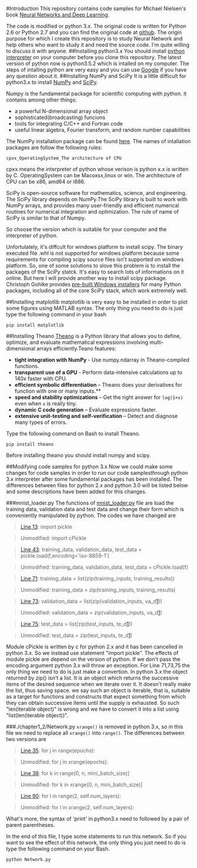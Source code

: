 #Introduction
This repository contains code samples for Michael Nielsen's book [Neural Networks and Deep Learning][1].

The code is modified or python 3.x. The original code is written for Python 2.6 or Python 2.7 and you can find the original code at [github][2]. The origin purpose for which I create this repository is to study Neural Network and help others who want to study it and need the source code. I'm quite willing to discuss it with anyone.
##Installing python3.x
You should install [python interpreter][3] on your computer before you clone this repository. The latest version of python now is python3.5.2 which is intalled on my computer. The steps of intalling python are very easy and you can use [Google][4] if you have any question about it.
##Installing NumPy and SciPy
It is a little difficult for python3.x to install [NumPy][5] and [SciPy][7]. 

Numpy is the fundamental package for scientific computing with python. it contains among other things:
* a powerful N-dimensional array object
* sophisticated(broadcasting) funcions
* tools for integrating C/C++ and Fortran code
* useful linear algebra, Fourier transform, and random number capabilities

The NumPy installation package can be found [here][6]. The names of intallation packages are follow the following rules:

	cpxx_OperatingSystem_The architecture of CPU

cpxx means the interpreter of python whose verison is python x.x is written by C. OperatingSystem can be Macoxsx,linux or win. The architecture of CPU can be x86, amd64 or i686.

SciPy is open-source software for mathematics, science, and engineering. The SciPy library depends on NumPy.The SciPy library is built to work with NumPy arrays, and provides many user-friendly and efficient numerical routines for numerical integration and optimization. The rule of name of SciPy is similar to that of Numpy.

So choose the version which is suitable for your computer and the interpreter of python.

Unfortulately, it's diffcult for windows platform to install scipy. The binary executed file .whl is not supported for windows platform because some requirements for compiling scipy source files isn't supported on windows platform.
So, one of some solutions to slove this problem is to install the packages of the SciPy statck. It's easy to search lots of informations on it online. But here I will provide another way
to install scipy package. Christoph Gohlke provides [pre-built Windows installers][18] for many Python packages, including all of the core SciPy stack, which work extremely well.


##Installing matplotlib
matplotlib is very easy to be installed in order to plot some figures using MATLAB syntax. The only thing you need to do is just type the following command in your bash

	pip install matplotlib

##Installing Theano
[Theano][17] is a Python library that allows you to define, optimize, and evaluate mathematical expressions involving multi-dimensional arrays efficiently.Teano features:

* **tight integration with NumPy** - Use numpy.ndarray in Theano-compiled functions.
* **transparent use of a GPU** - Perform data-intensive calculations up to 140x faster with CPU.
* **efficient symbolic differentiation** – Theano does your derivatives for function with one or many inputs.**
* **speed and stability optimizations** – Get the right answer for `log(1+x)` even when `x` is really tiny.
* **dynamic C code generation** – Evaluate expressions faster.
* **extensive unit-testing and self-verification** – Detect and diagnose many types of errors.

Type the following command on Bash to install Theano.

	pip install theano
	
Before installing theano you should install numpy and scipy.

##Modifying code samples for python 3.x
Now we could make some changes for code samples in order to run our code samplesthrough python 3.x interpreter after some fundamental packages has been installed. The differences between files for python 2.x and python 3.0 will be listed below and some descriptions have been added for this changes.

###mnist_loader.py
The functions of [mnist_loader.py][8] file are load the training data, validation data and test data and change their form which is conveniently manipulated by python. The codes we have changed are

> [Line 13][9]:    import pickle

> Unmodified: import cPickle

> [Line 43][10]:    training_data, validation_data, test_data = pickle.load(f,encoding='iso-8859-1')

> Unmodified: training_data, validation_data, test_data = cPickle.load(f)

> [Line 71][11]:    training_data = list(zip(training_inputs, training_results))

> Unmodified: training_data = zip(training_inputs, training_results)

> [Line 73][12]:    validation_data = list(zip(validation_inputs, va_d[1]))

> Unmodified: validation_data = zip(validation_inputs, va_d[1])

> [Line 75][13]:    test_data = list(zip(test_inputs, te_d[1]))

> Unmodified: test_data = zip(test_inputs, te_d[1])

Module cPickle is written by c for python 2.x and it has been cancelled in python 3.x. So we instead use statement "import pickle". The effects of module pickle are depend on the version of python. If we don't pass the encoding argument python 3.x will throw an exception. For Line 71,73,75 the only thing we need to do is just make a convertion. In python 3.x the object returned by zip() isn't a list. It is an object which returns the successive items of the desired sequence when we iterate over it. It doesn't really make the list, thus saving space. we say such an object is iterable, that is, suitable as a target for functions and constructs that expect something from which they can obtain successive items until the supply is exhausted. So such "len(iterable object)" is wrong and we have to convert it into a list using "list(len(iterable object))".

###./chapter1_2/Network.py
`xrange()` is removed in python 3.x, so in this file we need to replace all `xrange()` into `range()`.
The differences between two versions are

> [Line 35][14]:    for j in range(epochs):

> Unmodified: for j in xrange(epochs):

> [Line 38][15]:    for k in range(0, n, mini_batch_size)]

> Unmodified: for k in xrange(0, n, mini_batch_size)]

> [Line 90][16]:    for l in range(2, self.num_layers):

> Unmodified: for l in xrange(2, self.num_layers):

What's more, the syntax of 'print' in python3.x need to followed by a pair of parent parentheses.

In the end of this file, I type some statements to run this network. So if you want to see the effect of this
network, the only thing you just need to do is type the following command on your Bash.

	python Network.py
	

[1]: http://neuralnetworksanddeeplearning.com/
[2]: https://github.com/mnielsen/neural-networks-and-deep-learning
[3]: https://www.python.org/downloads/
[4]: https://www.google.com
[5]: http://www.numpy.org/
[6]: https://pypi.python.org/pypi/numpy
[7]: https://pypi.python.org/pypi/scipy
[8]: ./mnist_loader.py
[9]: ./mnist_loader.py#L13
[10]: ./mnist_loader.py#L43
[11]: ./mnist_loader.py#L71
[12]: ./mnist_loader.py#L73
[13]: ./mnist_loader.py#L75
[14]: ./chapter1_2/Network.py#L35
[15]: ./chapter1_2/Network.py#L38
[16]: ./chapter1_2/Network.py#L90
[17]: http://www.deeplearning.net/software/theano/
[18]: http://www.lfd.uci.edu/~gohlke/pythonlibs/


